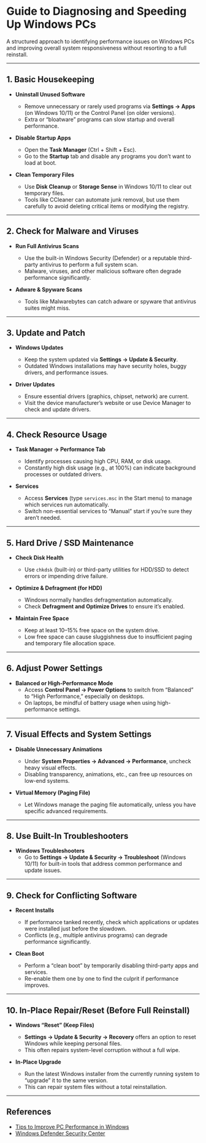 # Guide to Diagnosing and Speeding Up Windows PCs

A structured approach to identifying performance issues on Windows PCs and improving overall system responsiveness without resorting to a full reinstall.

---

## 1. Basic Housekeeping

- **Uninstall Unused Software**  
  - Remove unnecessary or rarely used programs via **Settings → Apps** (on Windows 10/11) or the Control Panel (on older versions).  
  - Extra or “bloatware” programs can slow startup and overall performance.

- **Disable Startup Apps**  
  - Open the **Task Manager** (Ctrl + Shift + Esc).  
  - Go to the **Startup** tab and disable any programs you don’t want to load at boot.

- **Clean Temporary Files**  
  - Use **Disk Cleanup** or **Storage Sense** in Windows 10/11 to clear out temporary files.  
  - Tools like CCleaner can automate junk removal, but use them carefully to avoid deleting critical items or modifying the registry.

---

## 2. Check for Malware and Viruses

- **Run Full Antivirus Scans**  
  - Use the built-in Windows Security (Defender) or a reputable third-party antivirus to perform a full system scan.  
  - Malware, viruses, and other malicious software often degrade performance significantly.

- **Adware & Spyware Scans**  
  - Tools like Malwarebytes can catch adware or spyware that antivirus suites might miss.

---

## 3. Update and Patch

- **Windows Updates**  
  - Keep the system updated via **Settings → Update & Security**.  
  - Outdated Windows installations may have security holes, buggy drivers, and performance issues.

- **Driver Updates**  
  - Ensure essential drivers (graphics, chipset, network) are current.  
  - Visit the device manufacturer’s website or use Device Manager to check and update drivers.

---

## 4. Check Resource Usage

- **Task Manager → Performance Tab**  
  - Identify processes causing high CPU, RAM, or disk usage.  
  - Constantly high disk usage (e.g., at 100%) can indicate background processes or outdated drivers.

- **Services**  
  - Access **Services** (type `services.msc` in the Start menu) to manage which services run automatically.  
  - Switch non-essential services to “Manual” start if you’re sure they aren’t needed.

---

## 5. Hard Drive / SSD Maintenance

- **Check Disk Health**  
  - Use `chkdsk` (built-in) or third-party utilities for HDD/SSD to detect errors or impending drive failure.

- **Optimize & Defragment (for HDD)**  
  - Windows normally handles defragmentation automatically.  
  - Check **Defragment and Optimize Drives** to ensure it’s enabled.

- **Maintain Free Space**  
  - Keep at least 10–15% free space on the system drive.  
  - Low free space can cause sluggishness due to insufficient paging and temporary file allocation space.

---

## 6. Adjust Power Settings

- **Balanced or High-Performance Mode**  
  - Access **Control Panel → Power Options** to switch from “Balanced” to “High Performance,” especially on desktops.  
  - On laptops, be mindful of battery usage when using high-performance settings.

---

## 7. Visual Effects and System Settings

- **Disable Unnecessary Animations**  
  - Under **System Properties → Advanced → Performance**, uncheck heavy visual effects.  
  - Disabling transparency, animations, etc., can free up resources on low-end systems.

- **Virtual Memory (Paging File)**  
  - Let Windows manage the paging file automatically, unless you have specific advanced requirements.

---

## 8. Use Built-In Troubleshooters

- **Windows Troubleshooters**  
  - Go to **Settings → Update & Security → Troubleshoot** (Windows 10/11) for built-in tools that address common performance and update issues.

---

## 9. Check for Conflicting Software

- **Recent Installs**  
  - If performance tanked recently, check which applications or updates were installed just before the slowdown.  
  - Conflicts (e.g., multiple antivirus programs) can degrade performance significantly.

- **Clean Boot**  
  - Perform a “clean boot” by temporarily disabling third-party apps and services.  
  - Re-enable them one by one to find the culprit if performance improves.

---

## 10. In-Place Repair/Reset (Before Full Reinstall)

- **Windows “Reset” (Keep Files)**  
  - **Settings → Update & Security → Recovery** offers an option to reset Windows while keeping personal files.  
  - This often repairs system-level corruption without a full wipe.

- **In-Place Upgrade**  
  - Run the latest Windows installer from the currently running system to “upgrade” it to the same version.  
  - This can repair system files without a total reinstallation.

---

## References

- [Tips to Improve PC Performance in Windows](https://support.microsoft.com/en-us/windows/tips-to-improve-pc-performance-in-windows-b3b3ef5b-5953-fb6a-2528-4bbed82fba96#Category=Windows_10)  
- [Windows Defender Security Center](https://learn.microsoft.com/en-us/windows/security/operating-system-security/system-security/windows-defender-security-center/windows-defender-security-center)
